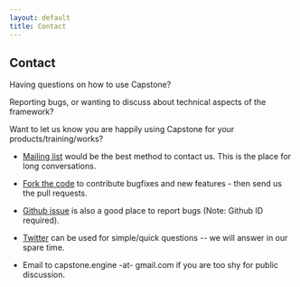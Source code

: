 ```yaml
---
layout: default
title: Contact
---
```


## Contact


Having questions on how to use Capstone?

Reporting bugs, or wanting to discuss about technical aspects of the framework?

Want to let us know you are happily using Capstone for your products/training/works?

- [Mailing list](https://lists.sourceforge.net/lists/listinfo/capstone-users) would be the best method to contact us. This is the place for long conversations.

- [Fork the code](https://github.com/capstone-engine/capstone) to contribute bugfixes and new features - then send us the pull requests.

- [Github issue](https://github.com/capstone-engine/capstone/issues/new) is also a good place to report bugs (Note: Github ID required).

- [Twitter](http://twitter.com/capstone_engine) can be used for simple/quick questions -- we will answer in our spare time. 

- Email to capstone.engine -at- gmail.com if you are too shy for public discussion.

